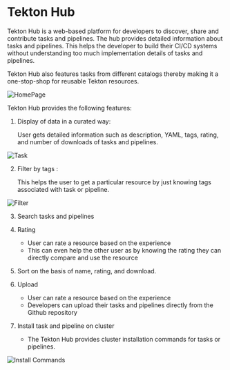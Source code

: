 # Tekton Hub
   
   Tekton Hub is a web-based platform for developers to discover, share and contribute tasks and pipelines. 
   The hub provides detailed information about tasks and pipelines. This helps the developer to build their CI/CD systems without understanding too much implementation details of tasks and pipelines. 
   
   Tekton Hub also features tasks from different catalogs thereby making it a one-stop-shop for reusable Tekton resources. 
   
   ![HomePage](/images/home.png?raw=true)
   
   Tekton Hub provides the following features:
    
   1. Display of data in a curated way:
    
        User gets detailed information such as description, YAML, tags, rating, and number of downloads of tasks and pipelines.
    
   ![Task](/images/task.png)
       
        
   2. Filter by  tags :
     
        This helps the user to get a particular resource by just knowing tags associated with task or pipeline.  
   
   ![Filter](/images/filter.png?raw=true)   

   3. Search tasks and pipelines 
   
   4. Rating
  
      - User can rate a resource based on the experience
      - This can even help the other user as by knowing the rating they can directly compare and use the resource
   
   5. Sort on the basis of name, rating, and download.
   
   6. Upload
   
      - User can rate a resource based on the experience
      - Developers can upload their tasks and pipelines directly from the Github repository
   
   7. Install task and pipeline on cluster
   
       - The Tekton Hub provides cluster installation commands for tasks or pipelines.
       
   ![Install Commands](/images/install-steps.png)

